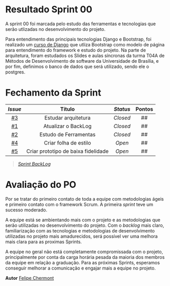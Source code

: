 # Resultado Sprint 00
A sprint 00 foi marcada pelo estudo das ferramentas e tecnologias que serão utlizadas no desenvolvimento do projeto. 

Para entendimento das principais tecnologias Django e Bootstrap, foi realizado um [curso de Django](https://www.youtube.com/watch?v=B2WE9VcPrfI&list=PLnDvRpP8BnewqnMzRnBT5LeTpld5bMvsj&index=12) que utliza Bootstrap como modelo de página para entendimento do framework e estudo do projeto. Na parte de arquitetura, foram estudados os Slides e aulas síncronas da turma T04A de Métodos de Desenvolvimento de software da Universidade de Brasília, e por fim, definimos o banco de dados que será utilizado, sendo ele o postgres.

# Fechamento da Sprint
| *Issue* | Título | *Status* | Pontos |
| :-----: | :----: | :------: | :----: |
| [#3](https://github.com/AvaInsta/docs/issues/3) | Estudar arquitetura | *Closed* | ## |
| [#1](https://github.com/AvaInsta/docs/issues/1) | Atualizar o BackLog | *Closed* | ## |
| [#2](https://github.com/AvaInsta/docs/issues/2) | Estudo de Ferramentas | *Closed* | ## |
| [#4](https://github.com/AvaInsta/docs/issues/4) | Criar folha de estilo | *Open* | ## |
| [#5](https://github.com/AvaInsta/docs/issues/5) | Criar prototipo de baixa fidelidade | *Open* | ## |
</div>

>[_Sprint_ _BackLog_](https://github.com/AvaInsta/docs/milestone/2)

# Avaliação do PO
Por se tratar do primeiro contato de toda a equipe com metodologias ágeis e primeiro contato com o framework Scrum. A primeira *sprint* teve um sucesso moderado.

A equipe está se ambientando mais com o projeto e as metodologias que serão utilizadas no desenvolvimento do projeto. Com o *backlog* mais claro, familiarização com as tecnologias e metodologias de desenvolvimento utilizadas no projeto mais amadurecidos, será possível ver uma melhora mais clara para as proximas Sprints.

A equipe no geral não está completamente compromissada com o projeto, principalmente por conta da carga horária pesada da maioria dos membros da equipe em relação a graduação. Para as próximas Sprints, esperamos conseguir melhorar a comunicação e engajar mais a equipe no projeto.

**Autor** [Felipe Chermont](https://github.com/chermont04)